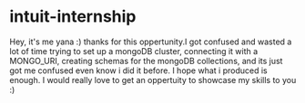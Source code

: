 # intuit-internship

Hey, it's me yana :)
thanks for this oppertunity.I got confused and wasted a lot of time trying to set up a mongoDB cluster, connecting it with a MONGO_URI, creating schemas for the mongoDB collections, and its just got me confused even know i did it before.
I hope what i produced is enough. I would really love to get an oppertuity to showcase my skills to you :)
